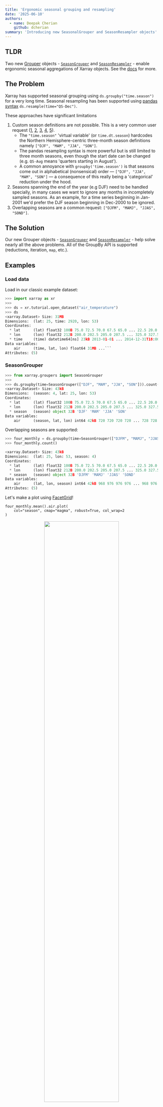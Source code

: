```yaml
---
title: 'Ergonomic seasonal grouping and resampling'
date: '2025-06-10'
authors:
  - name: Deepak Cherian
    github: dcherian
summary: 'Introducing new SeasonalGrouper and SeasonResampler objects'
---
```


## TLDR

Two new [Grouper](https://github.com/pydata/xarray/blob/main/design_notes/grouper_objects.md) objects - [`SeasonGrouper`](https://docs.xarray.dev/en/latest/generated/xarray.groupers.SeasonGrouper.html#xarray.groupers.SeasonGrouper) and [`SeasonResampler`](https://docs.xarray.dev/en/latest/generated/xarray.groupers.SeasonResampler.html#xarray.groupers.SeasonResampler) - enable ergonomic seasonal aggregations of Xarray objects. See the [docs](https://docs.xarray.dev/en/latest/user-guide/time-series.html#handling-seasons) for more.

## The Problem

Xarray has supported seasonal grouping using `ds.groupby("time.season")` for a very long time.
Seasonal resampling has been supported using [pandas syntax](https://pandas.pydata.org/pandas-docs/stable/user_guide/timeseries.html#resampling) `ds.resample(time="QS-Dec")`.

These approaches have significant limitations

1. Custom season definitions are not possible. This is a very common user request ([1](https://github.com/pydata/xarray/discussions/6180), [2](https://github.com/pydata/xarray/discussions/5134), [3](https://github.com/pydata/xarray/discussions/6865), [4](https://stackoverflow.com/questions/68455725/how-to-enable-season-selection-as-jjas-instead-of-jja-in-xarray), [5](https://stackoverflow.com/questions/69021082/december-january-seasonal-mean)).
   - The `"time.season"` 'virtual variable' (or `time.dt.season`) hardcodes the Northern Hemisphere-centric three-month season definitions namely `["DJF", "MAM", "JJA", "SON"]`.
   - The pandas resampling syntax is more powerful but is still limited to three month seasons, even though the start date can be changed (e.g. `QS-Aug` means 'quarters starting in August').
   - A common annoyance with `groupby('time.season')` is that seasons come out in alphabetical (nonsensical) order — `["DJF", "JJA", "MAM", "SON"]` — a consequence of this really being a 'categorical' reduction under the hood.
2. Seasons spanning the end of the year (e.g DJF) need to be handled specially, in many cases we want to ignore any months in incompletely sampled seasons. As an example, for a time series beginning in Jan-2001 we'd prefer the DJF season beginning in Dec-2000 to be ignored.
3. Overlapping seasons are a common request: `["DJFM", "MAMJ", "JJAS", "SOND"]`.

## The Solution

Our new Grouper objects - [`SeasonGrouper`](https://docs.xarray.dev/en/latest/generated/xarray.groupers.SeasonGrouper.html#xarray.groupers.SeasonGrouper) and [`SeasonResampler`](https://docs.xarray.dev/en/latest/generated/xarray.groupers.SeasonResampler.html#xarray.groupers.SeasonResampler) - help solve nearly all the above problems.
All of the GroupBy API is supported (reductions, iteration, `map`, etc.).

## Examples

### Load data

Load in our classic example dataset:

````python
>>> import xarray as xr
>>>
>>> ds = xr.tutorial.open_dataset("air_temperature")
>>> ds
<xarray.Dataset> Size: 31MB
Dimensions:  (lat: 25, time: 2920, lon: 53)
Coordinates:
  * lat      (lat) float32 100B 75.0 72.5 70.0 67.5 65.0 ... 22.5 20.0 17.5 15.0
  * lon      (lon) float32 212B 200.0 202.5 205.0 207.5 ... 325.0 327.5 330.0
  * time     (time) datetime64[ns] 23kB 2013-01-01 ... 2014-12-31T18:00:00
Data variables:
    air      (time, lat, lon) float64 31MB ...```
Attributes: (5)
````

### SeasonGrouper

```python
>>> from xarray.groupers import SeasonGrouper
>>>
>>> ds.groupby(time=SeasonGrouper(["DJF", "MAM", "JJA", "SON"])).count()
<xarray.Dataset> Size: 43kB
Dimensions:  (season: 4, lat: 25, lon: 53)
Coordinates:
  * lat      (lat) float32 100B 75.0 72.5 70.0 67.5 65.0 ... 22.5 20.0 17.5 15.0
  * lon      (lon) float32 212B 200.0 202.5 205.0 207.5 ... 325.0 327.5 330.0
  * season   (season) object 32B 'DJF' 'MAM' 'JJA' 'SON'
Data variables:
    air      (season, lat, lon) int64 42kB 720 720 720 720 ... 728 728 728 728
```

Overlapping seasons are supported:

```python
>>> four_monthly = ds.groupby(time=SeasonGrouper(["DJFM", "MAMJ", "JJAS", "SOND"])).count()
>>> four_monthly.count()

<xarray.Dataset> Size: 43kB
Dimensions:  (lat: 25, lon: 53, season: 4)
Coordinates:
  * lat      (lat) float32 100B 75.0 72.5 70.0 67.5 65.0 ... 22.5 20.0 17.5 15.0
  * lon      (lon) float32 212B 200.0 202.5 205.0 207.5 ... 325.0 327.5 330.0
  * season   (season) object 32B 'DJFM' 'MAMJ' 'JJAS' 'SOND'
Data variables:
    air      (lat, lon, season) int64 42kB 968 976 976 976 ... 968 976 976 976
Attributes: (5)
```

Let's make a plot using [FacetGrid](https://docs.xarray.dev/en/stable/user-guide/plotting.html#faceting)!

```
four_monthly.mean().air.plot(
    col="season", cmap="magma", robust=True, col_wrap=2
)
```

<p align='center'>
  <img src='/posts/season-grouping/four-month-seasons.png' width='70%' />
</p>

### SeasonResampler

```python
>>> from xarray.groupers import SeasonResampler
>>> ds.groupby(time=SeasonResampler(["DJF", "MAM", "JJA", "SON"], drop_incomplete=True)).count()
<xarray.Dataset> Size: 75kB
Dimensions:  (time: 7, lat: 25, lon: 53)
Coordinates:
  * lat      (lat) float32 100B 75.0 72.5 70.0 67.5 65.0 ... 22.5 20.0 17.5 15.0
  * lon      (lon) float32 212B 200.0 202.5 205.0 207.5 ... 325.0 327.5 330.0
  * time     (time) datetime64[ns] 56B 2013-03-01 2013-06-01 ... 2014-09-01
Data variables:
    air      (time, lat, lon) int64 74kB 368 368 368 368 368 ... 364 364 364 364
Attributes: (5)
```

Note that the first month starts in `2013-03-01`!
The incomplete DJF season starting in Dec-2012 is ignored (this datasset begins in Jan 2013).
To avoid this behaviour pass `drop_incomplete=False`

```python
>>> ds.groupby(time=SeasonResampler(["DJF", "MAM", "JJA", "SON"], drop_incomplete=False)).count()
<xarray.Dataset> Size: 96kB
Dimensions:  (time: 9, lat: 25, lon: 53)
Coordinates:
  * lat      (lat) float32 100B 75.0 72.5 70.0 67.5 65.0 ... 22.5 20.0 17.5 15.0
  * lon      (lon) float32 212B 200.0 202.5 205.0 207.5 ... 325.0 327.5 330.0
  * time     (time) datetime64[ns] 72B 2012-12-01 2013-03-01 ... 2014-12-01
Data variables:
    air      (time, lat, lon) int64 95kB 236 236 236 236 236 ... 124 124 124 124
Attributes: (5)
```

This result starts in `Jan-2013`!

Seasons need not be of the same length:

```python
>>> ds.groupby(time=SeasonResampler(["JF", "MAM", "JJAS", "OND"])).count()
<xarray.Dataset> Size: 85kB
Dimensions:  (time: 8, lat: 25, lon: 53)
Coordinates:
  * lat      (lat) float32 100B 75.0 72.5 70.0 67.5 65.0 ... 22.5 20.0 17.5 15.0
  * lon      (lon) float32 212B 200.0 202.5 205.0 207.5 ... 325.0 327.5 330.0
  * time     (time) datetime64[ns] 64B 2013-01-01 2013-03-01 ... 2014-10-01
Data variables:
    air      (time, lat, lon) int64 85kB 236 236 236 236 236 ... 368 368 368 368
Attributes: (5)
```

### Multiple groupers

These new Grouper objects compose well with grouping over other arrays ([see blog post](https://xarray.dev/blog/multiple-groupers/)), for example

```python
>>> from xarray.groupers import BinGrouper
>>>
>>> ds.groupby(lat=BinGrouper(bins=2), time=SeasonResampler(["JF", "MAM", "JJAS", "OND"])).count()
<xarray.Dataset> Size: 7kB
Dimensions:   (lon: 53, lat_bins: 2, time: 8)
Coordinates:
  * lon       (lon) float32 212B 200.0 202.5 205.0 207.5 ... 325.0 327.5 330.0
  * lat_bins  (lat_bins) interval[float64, right] 32B (14.94, 45.0] (45.0, 75.0]
  * time      (time) datetime64[ns] 64B 2013-01-01 2013-03-01 ... 2014-10-01
Data variables:
    air       (lon, lat_bins, time) int64 7kB 3068 4784 6344 ... 4416 5856 4416
Attributes: (5)
```

## How does this work?

Xarray's GroupBy API implements the split-apply-combine pattern (Wickham, 2011) which applies to a very large number of problems: histogramming, compositing, climatological averaging, resampling to a different time frequency, etc.
The first step in doing so is converting group labels of arbitrary type to integer codes — ["factorization"](https://pandas.pydata.org/pandas-docs/stable/user_guide/reshaping.html#reshaping-factorize).
[Grouper objects](https://github.com/pydata/xarray/blob/main/design_notes/grouper_objects.md) provide an extension point that allow users and downstream libraries to plug in custom factorization strategies.
Here we do exactly that to handle the complexities of seasonal grouping ([example](https://github.com/pydata/xarray/blob/34efef2192a65e0f26a340ae305b0d3ed9e91b19/xarray/groupers.py#L764)).
Given the user's definition of seasons, we construct the appropriate array of integer codes and run the aggregation as usual.

## Limitations

1. `SeasonGrouper` does not support the `drop_incomplete` option yet. This would be a great contribution ([issue](https://github.com/pydata/xarray/issues/10426)).
2. `SeasonResampler` does not support overlapping seasons. This seems much harder to solve.
3. Rechunking to a seasonal frequency with `SeasonResampler`` is not supported yet. This would also be a great contribution ([issue](https://github.com/pydata/xarray/issues/10425)). Such rechunking is a remarkably useful technique in making climatology calculations much more parallel-friendly. For example: `ds.chunk(time=TimeResampler("10YS"))` rechunks so that 10 years of data is contained in a single chunk. See these two Pangeo discourse forum posts ([1](https://discourse.pangeo.io/t/xarray-memoryerror-with-groupby-workloads/4273/9), [2](https://discourse.pangeo.io/t/best-practice-advice-on-parallel-processing-a-suite-of-zarr-files-with-dask-and-xarray/5201/9)) for applications of this technique.

## Summary

Two new [Grouper](https://github.com/pydata/xarray/blob/main/design_notes/grouper_objects.md) objects - [`SeasonGrouper`](https://docs.xarray.dev/en/latest/generated/xarray.groupers.SeasonGrouper.html#xarray.groupers.SeasonGrouper) and [`SeasonResampler`](https://docs.xarray.dev/en/latest/generated/xarray.groupers.SeasonResampler.html#xarray.groupers.SeasonResampler) - enable ergonomic seasonal aggregations with Xarray.
The Grouper API is not public yet, but (hopefully) will be soon.
If you have a use-case for domain-specific Grouper objects, please [open an issue](https://github.com/pydata/xarray/issues/new/choose)!

## Acknowledgments

Many thanks to [Thomas Vo](http://tomvo.me/career) and [Olivier Marti](https://www.lsce.ipsl.fr/en/pisp/olivier-marti/) for contributing any tests, and testing out the pull request.
Thanks also to [Martin Yeo ](https://trexfeathers.github.io) for contributing a very clever [idea](https://github.com/pydata/xarray/discussions/6180#discussioncomment-9141495) on how to do grouping by overlapping seasons.
